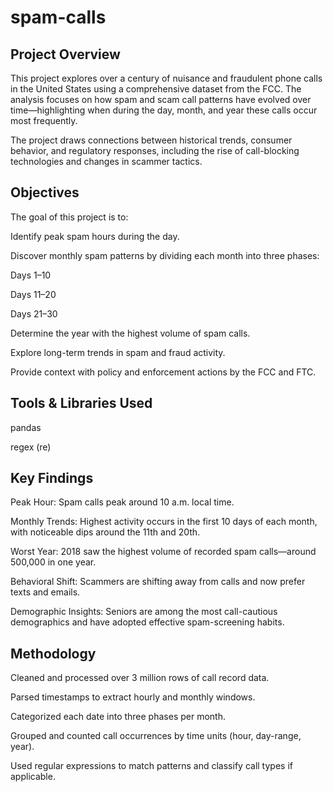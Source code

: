 # spam-calls

## Project Overview

This project explores over a century of nuisance and fraudulent phone calls in the United States using a comprehensive dataset from the FCC. The analysis focuses on how spam and scam call patterns have evolved over time—highlighting when during the day, month, and year these calls occur most frequently.

The project draws connections between historical trends, consumer behavior, and regulatory responses, including the rise of call-blocking technologies and changes in scammer tactics.

## Objectives

The goal of this project is to:

Identify peak spam hours during the day.

Discover monthly spam patterns by dividing each month into three phases:

Days 1–10

Days 11–20

Days 21–30

Determine the year with the highest volume of spam calls.

Explore long-term trends in spam and fraud activity.

Provide context with policy and enforcement actions by the FCC and FTC.

## Tools & Libraries Used

pandas 

regex (re)

## Key Findings

Peak Hour: Spam calls peak around 10 a.m. local time.

Monthly Trends: Highest activity occurs in the first 10 days of each month, with noticeable dips around the 11th and 20th.

Worst Year: 2018 saw the highest volume of recorded spam calls—around 500,000 in one year.

Behavioral Shift: Scammers are shifting away from calls and now prefer texts and emails.

Demographic Insights: Seniors are among the most call-cautious demographics and have adopted effective spam-screening habits.

## Methodology

Cleaned and processed over 3 million rows of call record data.

Parsed timestamps to extract hourly and monthly windows.

Categorized each date into three phases per month.

Grouped and counted call occurrences by time units (hour, day-range, year).

Used regular expressions to match patterns and classify call types if applicable.


